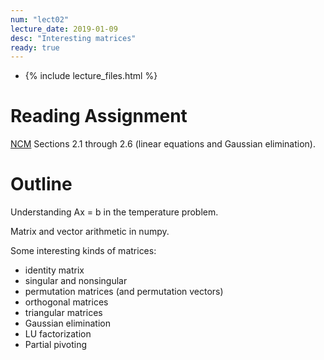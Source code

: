 ```yaml
---
num: "lect02"
lecture_date: 2019-01-09
desc: "Interesting matrices"
ready: true
---
```


* {% include lecture_files.html %}

# Reading Assignment

[NCM](http://www.cs.ucsb.edu/~gilbert/cs111/chapters/)
Sections 2.1 through 2.6 (linear equations and Gaussian elimination).


# Outline

Understanding Ax = b in the temperature problem.

Matrix and vector arithmetic in numpy.

Some interesting kinds of matrices: 
   - identity matrix
   - singular and nonsingular
   - permutation matrices (and permutation vectors)
   - orthogonal matrices
   - triangular matrices
   - Gaussian elimination
   - LU factorization
   - Partial pivoting

